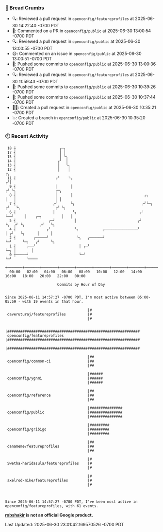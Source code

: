 ### 🍞 Bread Crumbs

 * 🔍: Reviewed a pull request in  `openconfig/featureprofiles` at 2025-06-30 14:22:40 -0700 PDT
 * 💬: Commented on a PR in  `openconfig/public` at 2025-06-30 13:00:54 -0700 PDT
 * 🔍: Reviewed a pull request in  `openconfig/public` at 2025-06-30 13:00:55 -0700 PDT
 * 😃: Commented on an issue in `openconfig/public` at 2025-06-30 13:00:51 -0700 PDT
 * 🚢: Pushed some commits to `openconfig/public` at 2025-06-30 13:00:36 -0700 PDT
 * 🔍: Reviewed a pull request in  `openconfig/featureprofiles` at 2025-06-30 11:59:43 -0700 PDT
 * 🚢: Pushed some commits to `openconfig/public` at 2025-06-30 10:39:26 -0700 PDT
 * 🚢: Pushed some commits to `openconfig/public` at 2025-06-30 10:37:44 -0700 PDT
 * ✍🏼: Created a pull request in `openconfig/public` at 2025-06-30 10:35:21 -0700 PDT
 * 💥: Created a branch in `openconfig/public` at 2025-06-30 10:35:20 -0700 PDT

### 🕘 Recent Activity
```
 18 ┼                    ╭─╮
 17 ┤                    │ │
 15 ┤                    │ ╰╮
 14 ┤                   ╭╯  │
 13 ┤                   │   ╰╮
 12 ┤                   │    │                                           ╭╮
 11 ┤                  ╭╯    ╰╮                                         ╭╯│
  9 ┤                  │      │                                        ╭╯ ╰╮                  ╭─╮
  8 ┤                  │      │                                 ╭╮     │   │                  │ │
  7 ┤                 ╭╯      ╰╮                               ╭╯╰─╮  ╭╯   ╰╮                ╭╯ ╰╮
  6 ┤                 │        ╰╮                             ╭╯   ╰──╯     │    ╭─╮         │   │
  5 ┤               ╭─╯         │                            ╭╯             ╰╮  ╭╯ ╰╮       ╭╯   ╰╮
  4 ┤              ╭╯           ╰╮           ╭───────────────╯               │ ╭╯   ╰╮      │     │
  2 ┤        ╭─────╯             ╰╮   ╭──────╯                               ╰─╯     ╰─╮   ╭╯     ╰╮
  1 ┤     ╭──╯                    │ ╭─╯                                                ╰─╮ │       │
  0 ┼─────╯                       ╰─╯                                                    ╰─╯       ╰────
    +───────+───────+───────+───────+───────+───────+───────+───────+───────+───────+───────+───────+────
  00:00   02:00   04:00   06:00   08:00   10:00   12:00   14:00   16:00   18:00   20:00   22:00   00:00   

						Commits by Hour of Day


Since 2025-06-11 14:57:27 -0700 PDT, I'm most active between 05:00-05:59 - with 19 events in that hour.

```



```
                                      |#
 daveruturaj/featureprofiles          |#
                                      |#

                                      |#############################################################
 openconfig/featureprofiles           |#############################################################
                                      |#############################################################

                                      |##
 openconfig/common-ci                 |##
                                      |##

                                      |######
 openconfig/ygnmi                     |######
                                      |######

                                      |##
 openconfig/reference                 |##
                                      |##

                                      |###############
 openconfig/public                    |###############
                                      |###############

                                      |#########
 openconfig/gribigo                   |#########
                                      |#########

                                      |##
 danameme/featureprofiles             |##
                                      |##

                                      |#
 Swetha-haridasula/featureprofiles    |#
                                      |#

                                      |#
 axelrod-mike/featureprofiles         |#
                                      |#



Since 2025-06-11 14:57:27 -0700 PDT, I've been most active in openconfig/featureprofiles, with 61 events.

```
**[robshakir](mailto:robjs@google.com) is not an official Google product.**  


Last Updated: 2025-06-30 23:01:42.169570526 -0700 PDT
